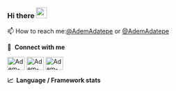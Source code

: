 ### Hi there <img src="https://media.giphy.com/media/hvRJCLFzcasrR4ia7z/giphy.gif" width="25px"></a>

📫 How to reach me:[@AdemAdatepe](https://www.instagram.com/adem.adatepe/) or [@AdemAdatepe](https://tr.linkedin.com/in/adem-adatepe)

🔗 &nbsp;**Connect with me**

<p align="left">
<a href="https://tr.linkedin.com/in/adem-adatepe" target="blank"><img align="center" src="https://raw.githubusercontent.com/rahuldkjain/github-profile-readme-generator/master/src/images/icons/Social/linked-in-alt.svg" alt="Adem-ADATEPE" height="30" width="40" /></a>
<a href="https://www.instagram.com/adem.adatepe/" target="blank"><img align="center" src="https://raw.githubusercontent.com/rahuldkjain/github-profile-readme-generator/master/src/images/icons/Social/instagram.svg" alt="Adem-ADATEPE" height="30" width="40" /></a>
<a href="https://tr-tr.facebook.com/adem.adatepe.0" target="blank"><img align="center" src="https://raw.githubusercontent.com/rahuldkjain/github-profile-readme-generator/master/src/images/icons/Social/facebook.svg" alt="Adem-ADATEPE" height="30" width="40" /></a>

<summary><b>📈&nbsp;&nbsp;Language&nbsp;/&nbsp;Framework stats</b></summary>
<!--
Here are some ideas to get you started:

- 🔭 I’m currently working on ...
- 🌱 I’m currently learning ...
- 👯 I’m looking to collaborate on ...
- 🤔 I’m looking for help with ...

- 💬 Ask me about ...
- 😄 Pronouns: ...
- ⚡ Fun fact: ...
  -->
